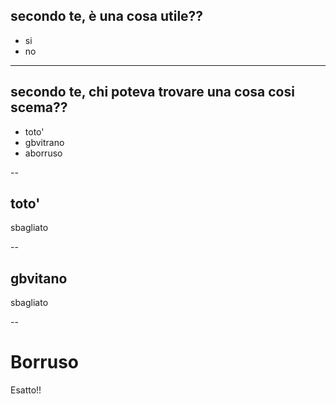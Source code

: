 ## secondo te, è una cosa utile??

* si
* no

---
## secondo te, chi poteva trovare una cosa cosi scema??

* toto'
* gbvitrano
* aborruso

--
## toto'

sbagliato

--
## gbvitano

sbagliato

--
# Borruso

Esatto!!